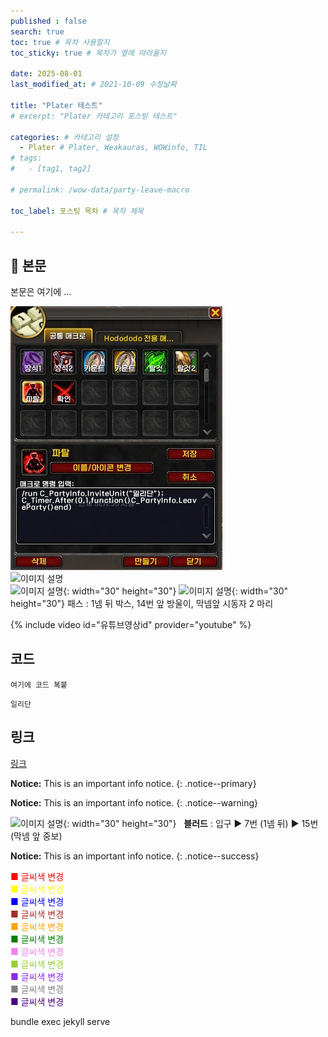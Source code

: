 ```yaml
---
published : false
search: true
toc: true # 목차 사용할지
toc_sticky: true # 목차가 옆에 따라올지

date: 2025-08-01
last_modified_at: # 2021-10-09 수정날짜

title: "Plater 테스트"
# excerpt: "Plater 카테고리 포스팅 테스트"

categories: # 카테고리 설정
  - Plater # Plater, Weakauras, WOWinfo, TIL
# tags:
#   - [tag1, tag2]

# permalink: /wow-data/party-leave-macro

toc_label: 포스팅 목차 # 목차 제목

---
```


## 🦥 본문

본문은 여기에 ...

![이미지 설명](/assets/img/wow/wowdata/partyleave/1.webp)  
![이미지 설명](http://dsky3313.github.io/1.png)  
![이미지 설명](https://wow.zamimg.com/images/wow/icons/large/spell_nature_bloodlust.jpg){: width="30" height="30"} <!--블러드-->
![이미지 설명](https://wow.zamimg.com/images/wow/icons/large/ability_ambush.jpg){: width="30" height="30"} 패스 : 1넴 뒤 박스, 14번 앞 방울이, 막넴앞 시동자 2 마리 

{% include video id="유튜브영상id" provider="youtube" %}

## 코드
```  
여기에 코드 복붙
```  

`일리단` <!--글자강조-->

## 링크
[링크](https://community.algolia.com/jekyll-algolia/options.html)


**Notice:** This is an important info notice.
{: .notice--primary}  

**Notice:** This is an important info notice.
{: .notice--warning}  

![이미지 설명](https://wow.zamimg.com/images/wow/icons/large/spell_nature_bloodlust.jpg){: width="30" height="30"} 
&nbsp;&nbsp;**블러드** : 입구 ▶ 7번 (1넴 뒤) ▶ 15번 (막넴 앞 중보)

**Notice:** This is an important info notice.
{: .notice--success}  

<span style="color:red"> ■ 글씨색 변경 </span>  
<span style="color:yellow"> ■ 글씨색 변경 </span>  
<span style="color:blue"> ■ 글씨색 변경 </span>  
<span style="color:brown"> ■ 글씨색 변경 </span>  
<span style="color:orange"> ■ 글씨색 변경 </span>  
<span style="color:green"> ■ 글씨색 변경 </span>  
<span style="color:violet"> ■ 글씨색 변경 </span>  
<span style="color:yellowgreen"> ■ 글씨색 변경 </span>  
<span style="color:blueviolet"> ■ 글씨색 변경 </span>  
<span style="color:gray"> ■ 글씨색 변경 </span>  
<span style="color:indigo"> ■ 글씨색 변경 </span>  

bundle exec jekyll serve <!--vsc에서 로컬 테스트-->